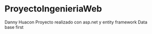 # ProyectoIngenieriaWeb
Danny Huacon
Proyecto realizado con asp.net y entity framework
Data base first
